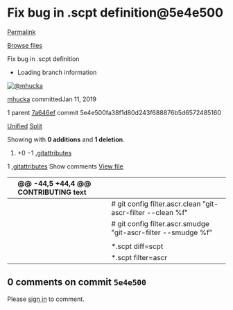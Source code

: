 # Fix bug in .scpt definition@5e4e500

[Permalink](fix-bug-in-.scpt-definition-5e4e500.md)

[Browse files](https://github.com/mhucka/omnifocus-hacks/tree/5e4e500fa38f1d80d243f688876b5d6572485160)

 Fix bug in .scpt definition

* Loading branch information

 [![@mhucka](https://avatars.githubusercontent.com/u/1450019?s=40&v=4)](https://github.com/mhucka)

[mhucka](https://github.com/mhucka/omnifocus-hacks/commits?author=mhucka) committedJan 11, 2019

 1 parent [7a646ef](https://github.com/mhucka/omnifocus-hacks/commit/7a646efae8aaffba3077861ebf0757f33543f52a) commit 5e4e500fa38f1d80d243f688876b5d6572485160

 [Unified](https://github.com/mhucka/omnifocus-hacks/commit/5e4e500fa38f1d80d243f688876b5d6572485160?branch=5e4e500fa38f1d80d243f688876b5d6572485160&diff=unified) [Split](https://github.com/mhucka/omnifocus-hacks/commit/5e4e500fa38f1d80d243f688876b5d6572485160?branch=5e4e500fa38f1d80d243f688876b5d6572485160&diff=split)

 Showing with **0 additions** and **1 deletion**.

1.  +0 −1 [.gitattributes](fix-bug-in-.scpt-definition-5e4e500.md#diff-618cd5b83d62060ba3d027e314a21ceaf75d36067ff820db126642944145393e)

1 [.gitattributes](fix-bug-in-.scpt-definition-5e4e500.md#diff-618cd5b83d62060ba3d027e314a21ceaf75d36067ff820db126642944145393e)  Show comments [View file](https://github.com/mhucka/omnifocus-hacks/blob/5e4e500fa38f1d80d243f688876b5d6572485160/.gitattributes)

|  | @@ -44,5 +44,4 @@ CONTRIBUTING text |  |
| :--- | :--- | :--- |
|  |  |  \# git config filter.ascr.clean "git-ascr-filter --clean %f" |
|  |  |  \# git config filter.ascr.smudge "git-ascr-filter --smudge %f" |
|  |  |  |
|  |  |  \*.scpt diff=scpt |
|  |  |  \*.scpt filter=ascr |

##  0 comments on commit `5e4e500`

 Please [sign in](https://github.com/login?return_to=https%3A%2F%2Fgithub.com%2Fmhucka%2Fomnifocus-hacks%2Fcommit%2F5e4e500fa38f1d80d243f688876b5d6572485160) to comment.

